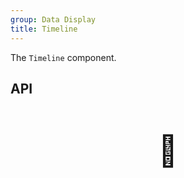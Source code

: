 ```yaml
---
group: Data Display
title: Timeline
---
```


The `Timeline` component.

## API

<div style="padding: 40px 0;font-size: 48px; text-align: center;">🚧</div>
